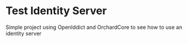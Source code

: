 # Test Identity Server
Simple project using OpenIddict and OrchardCore to see how to use an identity server
